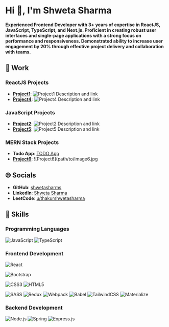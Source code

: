 
# Hi 👋, I'm Shweta Sharma

**Experienced Frontend Developer with 3+ years of expertise in ReactJS, JavaScript, TypeScript, and Next.js. Proficient in creating robust user interfaces and single-page applications with a strong focus on performance and responsiveness. Demonstrated ability to increase user engagement by 20% through effective project delivery and collaboration with teams.**

## 💼 Work

### ReactJS Projects
- **[Project1](#)**: ![Project1](path/to/image1.jpg) Description and link
- **[Project4](#)**: ![Project4](path/to/image4.jpg) Description and link

### JavaScript Projects
- **[Project2](#)**: ![Project2](path/to/image2.jpg) Description and link
- **[Project5](#)**: ![Project5](path/to/image5.jpg) Description and link

### MERN Stack Projects
- **Todo App**: [TODO App](https://github.com/shwetasharms/mern_todo)
- **[Project6](#)**: ![Project6](path/to/image6.jpg



## 🌐 Socials
- **GitHub**: [shwetasharms](https://github.com/shwetasharms/mern)
- **LinkedIn**: [Shweta Sharma](https://www.linkedin.com/in/shweta-sharma-9a33681a7/)
- **LeetCode**: [u/thakurshwetasharma](https://leetcode.com/u/thakurshwetasharma/)

## 🚀 Skills

### Programming Languages

![JavaScript](https://img.shields.io/badge/javascript-%23F7DF1E.svg?&style=for-the-badge&logo=javascript&logoColor=black)
![TypeScript](https://img.shields.io/badge/typescript-%23007ACC.svg?&style=for-the-badge&logo=typescript&logoColor=white)

### Frontend Development

![React](https://img.shields.io/badge/react-%2361DAFB.svg?&style=for-the-badge&logo=react&logoColor=black)

![Bootstrap](https://img.shields.io/badge/bootstrap-%23563D7C.svg?&style=for-the-badge&logo=bootstrap&logoColor=white)

![CSS3](https://img.shields.io/badge/css3-%231572B6.svg?&style=for-the-badge&logo=css3&logoColor=white)
![HTML5](https://img.shields.io/badge/html5-%23E34F26.svg?&style=for-the-badge&logo=html5&logoColor=white)

![SASS](https://img.shields.io/badge/sass-%23CC6699.svg?&style=for-the-badge&logo=sass&logoColor=white)
![Redux](https://img.shields.io/badge/redux-%23764ABC.svg?&style=for-the-badge&logo=redux&logoColor=white)
![Webpack](https://img.shields.io/badge/webpack-%238DD6F9.svg?&style=for-the-badge&logo=webpack&logoColor=black)
![Babel](https://img.shields.io/badge/babel-%23F9DC3E.svg?&style=for-the-badge&logo=babel&logoColor=black)
![TailwindCSS](https://img.shields.io/badge/tailwindcss-%2338B2AC.svg?&style=for-the-badge&logo=tailwind-css&logoColor=white)
![Materialize](https://img.shields.io/badge/materialize-%23EE6E73.svg?&style=for-the-badge&logo=materialize&logoColor=white)


### Backend Development
![Node.js](https://img.shields.io/badge/node.js-%23339933.svg?&style=for-the-badge&logo=node.js&logoColor=white)
![Spring](https://img.shields.io/badge/spring-%236DB33F.svg?&style=for-the-badge&logo=spring&logoColor=white)
![Express.js](https://img.shields.io/badge/express.js-%23404D59.svg?&style=for-the-badge&logo=express&logoColor=white)

